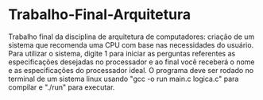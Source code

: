 # Trabalho-Final-Arquitetura
Trabalho final da disciplina de arquitetura de computadores: criação de um sistema que recomenda uma CPU com base nas necessidades do usuário.
Para utilizar o sistema, digite 1 para iniciar as perguntas referentes as especificações desejadas no processador e ao final você receberá o nome e as especificações do processador ideal.
O programa deve ser rodado no terminal de um sistema linux usando "gcc -o run main.c logica.c" para compilar e "./run" para executar.
